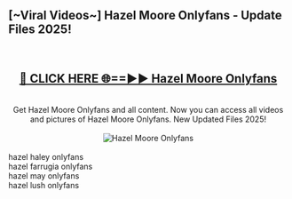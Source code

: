 <h2>[~Viral Videos~] Hazel Moore Onlyfans - Update Files 2025!</h2>
<br>
<div align="center">
<h2><a href="https://betterlinks.top/A2PfLJ" rel="nofollow">🔴 CLICK HERE 🌐==►► Hazel Moore Onlyfans</a></h2>
<br>
Get Hazel Moore Onlyfans and all content. Now you can access all videos and pictures of Hazel Moore Onlyfans. New Updated Files 2025!
<br>
<br>
<a href="https://betterlinks.top/A2PfLJ" rel="nofollow" data-target="animated-image.originalLink"><img src="https://i.ibb.co.com/WyWwxjT/player-gif2.gif" alt="Hazel Moore Onlyfans" style="max-width: 100%; display: inline-block;" data-target="animated-image.originalImage"></a>
</div>
<br>
hazel haley onlyfans<br>
hazel farrugia onlyfans<br>
hazel may onlyfans<br>
hazel lush onlyfans